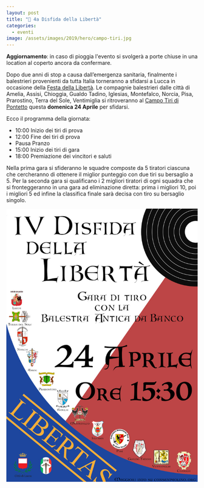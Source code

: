 ```yaml
---
layout: post
title: "🎯 4a Disfida della Libertà"
categories:
  - eventi
image: /assets/images/2019/hero/campo-tiri.jpg
---
```


**Aggiornamento**: in caso di pioggia l'evento si svolgerà a porte chiuse in una
location al coperto ancora da confermare.

Dopo due anni di stop a causa dall’emergenza sanitaria, finalmente i balestrieri
provenienti da tutta Italia torneranno a sfidarsi a Lucca in occasione della
[Festa della Libertà](/2019/lucca-origini-festa-liberta). Le compagnie
balestrieri dalle città di Amelia, Assisi, Chioggia, Gualdo Tadino, Iglesias,
Montefalco, Norcia, Pisa, Prarostino, Terra del Sole, Ventimiglia si ritroveranno al [Campo
Tiri di Pontetto](https://goo.gl/maps/j7VtRqNSK9Eyjjmf7) questa **domenica 24
Aprile** per sfidarsi.

Ecco il programma della giornata:

<!-- more -->

* 10:00 Inizio dei tiri di prova
* 12:00 Fine dei tiri di prova
* Pausa Pranzo
* 15:00 Inizio dei tiri di gara
* 18:00 Premiazione dei vincitori e saluti

Nella prima gara si sfideranno le squadre composte da 5 tiratori ciascuna che
cercheranno di ottenere il miglior punteggio con due tiri su bersaglio a 5. Per
la seconda gara si qualificano i 2 migliori tiratori di ogni squadra che si
fronteggeranno in una gara ad eliminazione diretta: prima i migliori 10, poi i
migliori 5 ed infine la classifica finale sarà decisa con tiro su bersaglio
singolo.

![locandina 4° Disfida della Libertà LITAB](/assets/images/2022/locandina-4a-disfida-liberta.jpg)
